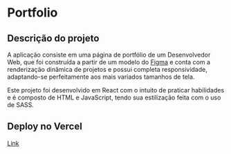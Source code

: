 # Portfolio
## Descrição do projeto

A aplicação consiste em uma página de portfólio de um Desenvolvedor Web, que foi construída a partir de um modelo do [Figma](https://www.figma.com/design/plTHuwQEw3imr96wO7wCh8/Kenzie-Portfolio---Version-2?node-id=0-1&p=f&t=Ro9RVd4IhpSncwlt-0) e conta com a renderização 
dinâmica de projetos e possui completa responsividade, adaptando-se perfeitamente aos mais variados tamanhos de tela.

Este projeto foi desenvolvido em React com o intuito de praticar habilidades e é composto de HTML e JavaScript, tendo sua estilização feita com o uso de SASS.

## Deploy no Vercel

[Link](https://kenziehub-gabriel-zarpellon.vercel.app/)
